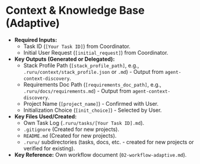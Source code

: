 # Context & Knowledge Base (Adaptive)

*   **Required Inputs:**
    *   Task ID (`[Your Task ID]`) from Coordinator.
    *   Initial User Request (`[initial_request]`) from Coordinator.
*   **Key Outputs (Generated or Delegated):**
    *   Stack Profile Path (`[stack_profile_path]`, e.g., `.ruru/context/stack_profile.json` or `.md`) - Output from `agent-context-discovery`.
    *   Requirements Doc Path (`[requirements_doc_path]`, e.g., `.ruru/docs/requirements.md`) - Output from `agent-context-discovery`.
    *   Project Name (`[project_name]`) - Confirmed with User.
    *   Initialization Choice (`[init_choice]`) - Selected by User.
*   **Key Files Used/Created:**
    *   Own Task Log (`.ruru/tasks/[Your Task ID].md`).
    *   `.gitignore` (Created for new projects).
    *   `README.md` (Created for new projects).
    *   `.ruru/` subdirectories (tasks, docs, etc. - created for new projects or verified for existing).
*   **Key Reference:** Own workflow document (`02-workflow-adaptive.md`).
